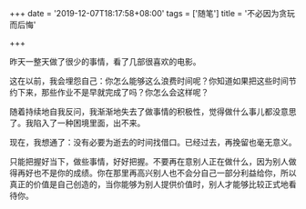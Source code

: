 +++
date = '2019-12-07T18:17:58+08:00'
tags = ['随笔']
title = '不必因为贪玩而后悔'

+++

昨天一整天做了很少的事情，看了几部很喜欢的电影。

这在以前，我会埋怨自己：你怎么能够这么浪费时间呢？你知道如果把这些时间节约下来，那些作业不是早就完成了吗？你怎么会这样呢？

随着持续地自我反问，我渐渐地失去了做事情的积极性，觉得做什么事儿都没意思了。我陷入了一种困境里面，出不来。

现在，我想通了：没有必要为逝去的时间找借口。已经过去，再挽留也毫无意义。

只能把握好当下，做些事情，好好把握。不要再在意别人正在做什么，因为别人做得再好也不是你的成绩。你在那里再高兴别人也不会分自己一部分利益给你，所以真正的价值是自己创造的，当你能够为别人提供价值时，别人才能够比较正式地看待你。
